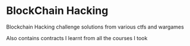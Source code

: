 # BlockChain Hacking

Blockchain Hacking challenge solutions from various ctfs and wargames

Also contains contracts I learnt from all the courses I took   
 
 
